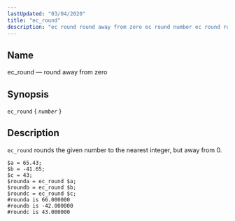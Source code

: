 ```yaml
---
lastUpdated: "03/04/2020"
title: "ec_round"
description: "ec round round away from zero ec round number ec round rounds the given number to the nearest integer but away from 0 Example 16 90 ec round example..."
---
```


<a name="sieve.ref.ec_round"></a> 
## Name

ec_round — round away from zero

## Synopsis

`ec_round` { *`number`* }

<a name="idp30467808"></a> 
## Description

`ec_round` rounds the given number to the nearest integer, but away from 0.

<a name="example.ec_round"></a> 


```
$a = 65.43;
$b = -41.65;
$c = 43;
$rounda = ec_round $a;
$roundb = ec_round $b;
$roundc = ec_round $c;
#rounda is 66.000000
#roundb is -42.000000
#roundc is 43.000000
```